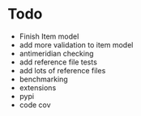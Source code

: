 # Todo

- Finish Item model
- add more validation to item model
- antimeridian checking
- add reference file tests
- add lots of reference files
- benchmarking
- extensions
- pypi
- code cov
